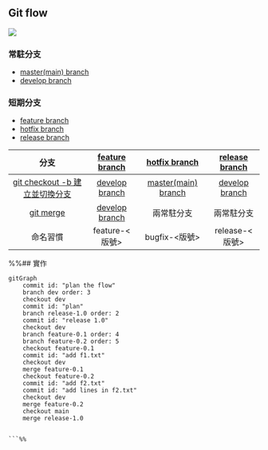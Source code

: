 ## Git flow



![](https://ithelp.ithome.com.tw/upload/images/20191013/20072606m7Qy0zFdnR.jpg)

### 常駐分支
- [master(main) branch](Git%20Flow/master(main)%20branch.md)
- [develop branch](develop%20branch.md)

### 短期分支 
- [feature branch](feature%20branch.md)
- [hotfix branch](hotfix%20branch.md)
- [release branch](release%20branch.md)

|分支|[feature branch](feature%20branch.md)|[hotfix branch](hotfix%20branch.md)|[release branch](release%20branch.md)|
|:-:|:-:|:-:|:-:|
|[git checkout -b 建立並切換分支](dontTrustYourLittleBrain/git%20checkout%20-b%20建立並切換分支.md)|[develop branch](develop%20branch.md)|[master(main) branch](Git%20Flow/master(main)%20branch.md)|[develop branch](develop%20branch.md)|
|[git merge](dontTrustYourLittleBrain/git%20merge.md)|[develop branch](develop%20branch.md)|兩常駐分支|兩常駐分支|
|命名習慣|feature-<版號>|bugfix-<版號>|release-<版號>|

%%## 實作
```mermaid  
gitGraph
	commit id: "plan the flow"
	branch dev order: 3
	checkout dev
	commit id: "plan"
	branch release-1.0 order: 2
	commit id: "release 1.0"
	checkout dev
	branch feature-0.1 order: 4
	branch feature-0.2 order: 5
	checkout feature-0.1
	commit id: "add f1.txt"
	checkout dev
	merge feature-0.1
	checkout feature-0.2
	commit id: "add f2.txt"
	commit id: "add lines in f2.txt"
	checkout dev
	merge feature-0.2
	checkout main
	merge release-1.0
	
	
```%%